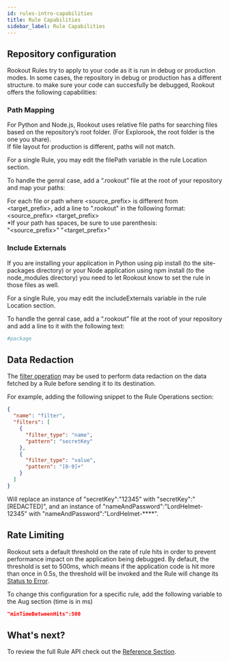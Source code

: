 ```yaml
---
id: rules-intro-capabilities
title: Rule Capabilities
sidebar_label: Rule Capabilities
---
```


## Repository configuration

Rookout Rules try to apply to your code as it is run in debug or production modes.
In some cases, the repository in debug or production has a different structure.
to make sure your code can succesfully be debugged, Rookout offers the following capabilities:

### Path Mapping

For Python and Node.js, Rookout uses relative file paths for searching files based on the repository’s root folder. (For Explorook, the root folder is the one you share).  
If file layout for production is different, paths will not match.  

For a single Rule, you may edit the filePath variable in the rule Location section.

To handle the genral case, add a “.rookout” file at the root of your repository and map your paths:  

  For each file or path where <source_prefix> is different from <target_prefix>, add a line to ".rookout" in the following format:  
  <source_prefix> <target_prefix>  
  *If your path has spaces, be sure to use parenthesis:  
  "<source_prefix>" "<target_prefix>" 


### Include Externals

If you are installing your application in Python using pip install (to the site-packages directory) or your Node application using npm install (to the node_modules directory) you need to let Rookout know to set the rule in those files as well.

For a single Rule, you may edit the includeExternals variable in the rule Location section.

To handle the genral case, add a “.rookout” file at the root of your repository and add a line to it with the following text:
```python 
#package
```

## Data Redaction

The [filter operation](rules-operations.md) may be used to perform data redaction on the data fetched by a Rule before sending it to its destination.  

For example, adding the following snippet to the Rule Operations section:
```json
{
  "name": "filter",
  "filters": [
    {
      "filter_type": "name",
      "pattern": "secretKey"
    },
    {
      "filter_type": "value",
      "pattern": "[0-9]+"
    }
  ]
}
```

Will replace an instance of "secretKey":"12345" with "secretKey":"[REDACTED]", and an instance of "nameAndPassword":"LordHelmet-12345" with "nameAndPassword":"LordHelmet-****".

## Rate Limiting

Rookout sets a default threshold on the rate of rule hits in order to prevent performance impact on the application being debugged.
By default, the threshold is set to 500ms, which means if the application code is hit more than once in 0.5s, the threshold will be invoked and the Rule will change its [Status to Error](rules-intro-troubleshooting.md).

To change this configuration for a specific rule, add the following variable to the Aug section (time is in ms)
```json
"minTimeBetweenHits":500
```

## What's next?

To review the full Rule API check out the [Reference Section](rules-index.md).
